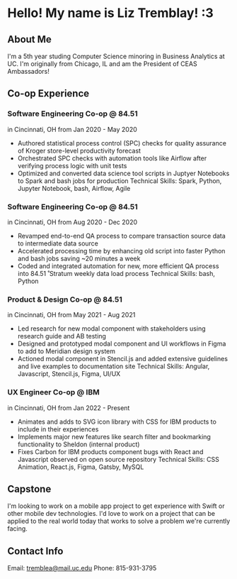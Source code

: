 # Hello! My name is Liz Tremblay! :3

## About Me
I'm a 5th year studing Computer Science minoring in Business Analytics at UC. I'm originally from Chicago, IL and am the President of CEAS Ambassadors!

## Co-op Experience
### Software Engineering Co-op @ 84.51
in Cincinnati, OH from Jan 2020 - May 2020
- Authored statistical process control (SPC) checks for quality assurance of Kroger store-level productivity forecast
- Orchestrated SPC checks with automation tools like Airflow after verifying process logic with unit tests
- Optimized and converted data science tool scripts in Juptyer Notebooks to Spark and bash jobs for production
Technical Skills: Spark, Python, Jupyter Notebook, bash, Airflow, Agile

### Software Engineering Co-op @ 84.51
in Cincinnati, OH from Aug 2020 - Dec 2020
- Revamped end-to-end QA process to compare transaction source data to intermediate data source
- Accelerated processing time by enhancing old script into faster Python and bash jobs saving ~20 minutes a week
- Coded and integrated automation for new, more efficient QA process into 84.51 ̊ Stratum weekly data load process
Technical Skills: bash, Python

### Product & Design Co-op @ 84.51
in Cincinnati, OH from May 2021 - Aug 2021
- Led research for new modal component with stakeholders using research guide and AB testing
- Designed and prototyped modal component and UI workflows in Figma to add to Meridian design system
- Actioned modal component in Stencil.js and added extensive guidelines and live examples to documentation site
Technical Skills: Angular, Javascript, Stencil.js, Figma, UI/UX

### UX Engineer Co-op @ IBM
in Cincinnati, OH from Jan 2022 - Present
- Animates and adds to SVG icon library with CSS for IBM products to include in their experiences
- Implements major new features like search filter and bookmarking functionality to Sheldon (internal product)
- Fixes Carbon for IBM products component bugs with React and Javascript observed on open source repository
Technical Skills: CSS Animation, React.js, Figma, Gatsby, MySQL

## Capstone
I'm looking to work on a mobile app project to get experience with Swift or other mobile dev technologies. I'd love to work on a project that can be applied to the real world today that works to solve a problem we're currently facing.

## Contact Info
Email: tremblea@mail.uc.edu
Phone: 815-931-3795
